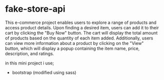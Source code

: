 # fake-store-api
This e-commerce project enables users to explore a range of products and access product details. Upon finding a desired item, users can add it to their cart by clicking the "Buy Now" button. The cart will display the total amount of products based on the quantity of each item added. Additionally, users can view more information about a product by clicking on the "View" button, which will display a popup containing the item name, price, description, and ratings.

in this mini project i use;
- bootstrap (modified using sass)
